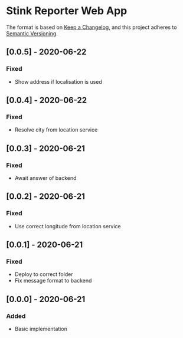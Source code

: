 # Stink Reporter Web App

The format is based on [Keep a Changelog](https://keepachangelog.com/en/1.0.0/),
and this project adheres to [Semantic Versioning](https://semver.org/spec/v2.0.0.html).

## [0.0.5] - 2020-06-22
### Fixed
- Show address if localisation is used

## [0.0.4] - 2020-06-22
### Fixed
- Resolve city from location service

## [0.0.3] - 2020-06-21
### Fixed
- Await answer of backend

## [0.0.2] - 2020-06-21
### Fixed
- Use correct longitude from location service

## [0.0.1] - 2020-06-21
### Fixed
- Deploy to correct folder
- Fix message format to backend

## [0.0.0] - 2020-06-21
### Added
- Basic implementation
